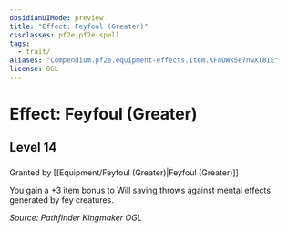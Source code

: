 ```yaml
---
obsidianUIMode: preview
title: "Effect: Feyfoul (Greater)"
cssclasses: pf2e,pf2e-spell
tags:
  - trait/
aliases: "Compendium.pf2e.equipment-effects.Item.KFnOWk5e7nwXT8IE"
license: OGL
---
```

# Effect: Feyfoul (Greater)
## Level 14
### 






Granted by [[Equipment/Feyfoul (Greater)|Feyfoul (Greater)]]

You gain a +3 item bonus to Will saving throws against mental effects generated by fey creatures.

*Source: Pathfinder Kingmaker*
*OGL*